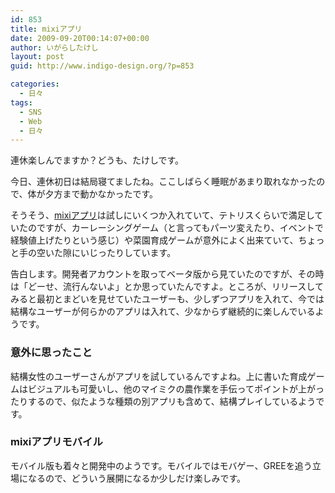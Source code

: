 ```yaml
---
id: 853
title: mixiアプリ
date: 2009-09-20T00:14:07+00:00
author: いがらしたけし
layout: post
guid: http://www.indigo-design.org/?p=853

categories:
  - 日々
tags:
  - SNS
  - Web
  - 日々
---
```

連休楽しんでますか？どうも、たけしです。

今日、連休初日は結局寝てましたね。ここしばらく睡眠があまり取れなかったので、体が夕方まで動かなかったです。

そうそう、[mixiアプリ](http://developer.mixi.co.jp/appli)は試しにいくつか入れていて、テトリスくらいで満足していたのですが、カーレーシングゲーム（と言ってもパーツ変えたり、イベントで経験値上げたりという感じ）や菜園育成ゲームが意外によく出来ていて、ちょっと手の空いた隙にいじったりしています。

告白します。開発者アカウントを取ってベータ版から見ていたのですが、その時は「どーせ、流行んないよ」とか思っていたんですよ。ところが、リリースしてみると最初とまどいを見せていたユーザーも、少しずつアプリを入れて、今では結構なユーザーが何らかのアプリは入れて、少なからず継続的に楽しんでいるようです。

### 意外に思ったこと

結構女性のユーザーさんがアプリを試しているんですよね。上に書いた育成ゲームはビジュアルも可愛いし、他のマイミクの農作業を手伝ってポイントが上がったりするので、似たような種類の別アプリも含めて、結構プレイしているようです。

### mixiアプリモバイル

モバイル版も着々と開発中のようです。モバイルではモバゲー、GREEを追う立場になるので、どういう展開になるか少しだけ楽しみです。
